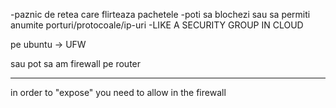 -paznic de retea care flirteaza pachetele
-poti sa blochezi sau sa permiti anumite porturi/protocoale/ip-uri
-LIKE A SECURITY GROUP IN CLOUD

pe ubuntu -> UFW

sau pot sa am firewall pe router

---
in order to "expose" you need to allow in the firewall 


